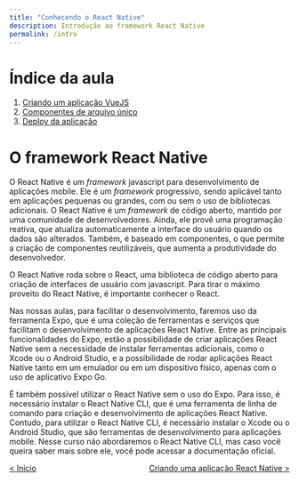 ```yaml
---
title: "Conhecendo o React Native"
description: Introdução ao framework React Native
permalink: /intro
---
```

# Índice da aula
1. [Criando um aplicação VueJS](intro/criar-aplicacao-vuejs.html)  
2. [Componentes de arquivo único](intro/single-file-components.html)  
3. [Deploy da aplicação](intro/deploy-aplicacao.html)  


# O framework React Native

O React Native é um *framework* javascript para desenvolvimento de aplicações mobile. Ele é um *framework* progressivo, sendo aplicável tanto em aplicações pequenas ou grandes, com ou sem o uso de bibliotecas adicionais. O React Native é um *framework* de código aberto, mantido por uma comunidade de desenvolvedores. Ainda, ele provê uma programação reativa, que atualiza automaticamente a interface do usuário quando os dados são alterados. Também, é baseado em componentes, o que permite a criação de componentes reutilizáveis, que aumenta a produtividade do desenvolvedor.

O React Native roda sobre o React, uma biblioteca de código aberto para criação de interfaces de usuário com javascript. Para tirar o máximo proveito do React Native, é importante conhecer o React. 

Nas nossas aulas, para facilitar o desenvolvimento, faremos uso da ferramenta Expo, que é uma coleção de ferramentas e serviços que facilitam o desenvolvimento de aplicações React Native. Entre as principais funcionalidades do Expo, estão a possibilidade de criar aplicações React Native sem a necessidade de instalar ferramentas adicionais, como o Xcode ou o Android Studio, e a possibilidade de rodar aplicações React Native tanto em um emulador ou em um dispositivo físico, apenas com o uso de aplicativo Expo Go.

É também possível utilizar o React Native sem o uso do Expo. Para isso, é necessário instalar o React Native CLI, que é uma ferramenta de linha de comando para criação e desenvolvimento de aplicações React Native. Contudo, para utilizar o React Native CLI, é necessário instalar o Xcode ou o Android Studio, que são ferramentas de desenvolvimento para aplicações mobile. Nesse curso não abordaremos o React Native CLI, mas caso você queira saber mais sobre ele, você pode acessar a documentação oficial.


<span style="display: flex; justify-content: space-between;"><span>[&lt; Início](../ "Início")</span> <span>[Criando uma aplicação React Native &gt;](intro/criar-aplicacao-react-native.html "Próximo")</span></span>
